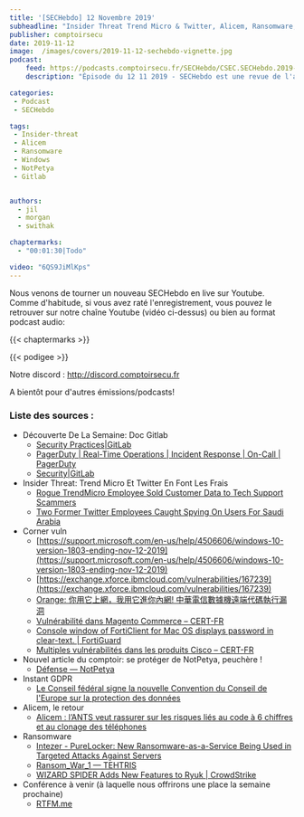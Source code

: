 ```yaml
---
title: '[SECHebdo] 12 Novembre 2019'
subheadline: "Insider Threat Trend Micro & Twitter, Alicem, Ransomware, CornerVuln, Défense NotPetya, Doc Sécu Gitlab, etc."
publisher: comptoirsecu
date: 2019-11-12
image:  /images/covers/2019-11-12-sechebdo-vignette.jpg
podcast:
    feed: https://podcasts.comptoirsecu.fr/SECHebdo/CSEC.SECHebdo.2019-11-12.m4a
    description: "Épisode du 12 11 2019 - SECHebdo est une revue de l'actualité cybersécurité réalisée en live sur Youtube, généralement le mardi soir."

categories:
 - Podcast
 - SECHebdo

tags:
 - Insider-threat
 - Alicem
 - Ransomware
 - Windows
 - NotPetya
 - Gitlab


authors:
  - jil
  - morgan
  - swithak

chaptermarks:
  - "00:01:30|Todo"

video: "6QS9JiMlKps"
---
```


Nous venons de tourner un nouveau SECHebdo en live sur Youtube. Comme d'habitude, si vous avez raté l'enregistrement, vous pouvez le retrouver sur notre chaîne Youtube (vidéo ci-dessus) ou bien au format podcast audio:

{{< chaptermarks >}}

{{< podigee >}}

Notre discord : <http://discord.comptoirsecu.fr>

A bientôt pour d'autres émissions/podcasts!

### Liste des sources :

*  Découverte De La Semaine: Doc Gitlab
	* [Security Practices|GitLab](https://about.gitlab.com/handbook/security/)
	* [PagerDuty | Real-Time Operations | Incident Response | On-Call | PagerDuty](https://www.pagerduty.com/)
	* [Security|GitLab](https://about.gitlab.com/handbook/engineering/security/)
*  Insider Threat: Trend Micro Et Twitter En Font Les Frais
	* [Rogue TrendMicro Employee Sold Customer Data to Tech Support Scammers](https://thehackernews.com/2019/11/insider-threat-data-breach.html)
	* [Two Former Twitter Employees Caught Spying On Users For Saudi Arabia](https://thehackernews.com/2019/11/twitter-spying-saudi-arabia.html)
*  Corner vuln
	* [https://support.microsoft.com/en-us/help/4506606/windows-10-version-1803-ending-nov-12-2019](https://support.microsoft.com/en-us/help/4506606/windows-10-version-1803-ending-nov-12-2019)
	* [https://exchange.xforce.ibmcloud.com/vulnerabilities/167239](https://exchange.xforce.ibmcloud.com/vulnerabilities/167239)
	* [Orange: 你用它上網，我用它進你內網! 中華電信數據機遠端代碼執行漏洞](https://blog.orange.tw/2019/11/HiNet-GPON-Modem-RCE.html)
	* [Vulnérabilité dans Magento Commerce – CERT-FR](https://www.cert.ssi.gouv.fr/avis/CERTFR-2019-AVI-550/)
	* [Console window of FortiClient for Mac OS displays password in clear-text. | FortiGuard](https://fortiguard.com/psirt/FG-IR-19-227)
	* [Multiples vulnérabilités dans les produits Cisco – CERT-FR](https://www.cert.ssi.gouv.fr/avis/CERTFR-2019-AVI-548/)
*  Nouvel article du comptoir: se protéger de NotPetya, peuchère !
	* [Défense — NotPetya](https://comptoisecu.fr/blog/2019-10-08-defense-notpetya/)
*  Instant GDPR
	* [Le Conseil fédéral signe la nouvelle Convention du Conseil de l'Europe sur la protection des données](https://www.admin.ch/gov/fr/accueil/documentation/communiques.msg-id-76861.html)
*  Alicem, le retour
	* [Alicem : l’ANTS veut rassurer sur les risques liés au code à 6 chiffres et au clonage des téléphones](https://www.nextinpact.com/news/108384-alicem-lants-veut-rassurer-sur-risques-lies-au-code-a-6-chiffres-et-au-clonage-telephones.htm)
*  Ransomware
	* [Intezer - PureLocker: New Ransomware-as-a-Service Being Used in Targeted Attacks Against Servers](https://www.intezer.com/blog-purelocker-ransomware-being-used-in-targeted-attacks-against-servers/)
	* [Ransom_War_1 — TEHTRIS](https://tehtris.com/en/ransom-war-1/)
	* [WIZARD SPIDER Adds New Features to Ryuk | CrowdStrike](https://www.crowdstrike.com/blog/wizard-spider-adds-new-feature-to-ryuk-ransomware/)
* Conférence à venir (à laquelle nous offrirons une place la semaine prochaine)
	* [RTFM.me](https://rtfm.re)
